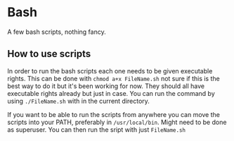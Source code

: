 # Bash
A few bash scripts, nothing fancy.

## How to use scripts
In order to run the bash scripts each one needs to be given executable rights. This can be done with `chmod a+x FileName.sh` not sure if this is the best way to do it but it's been working for now. They should all have executable rights already but just in case. You can run the command by using `./FileName.sh` with in the current directory.

If you want to be able to run the scripts from anywhere you can move the scripts into your PATH, preferably in `/usr/local/bin`. Might need to be done as superuser. You can then run the sript with just `FileName.sh`

